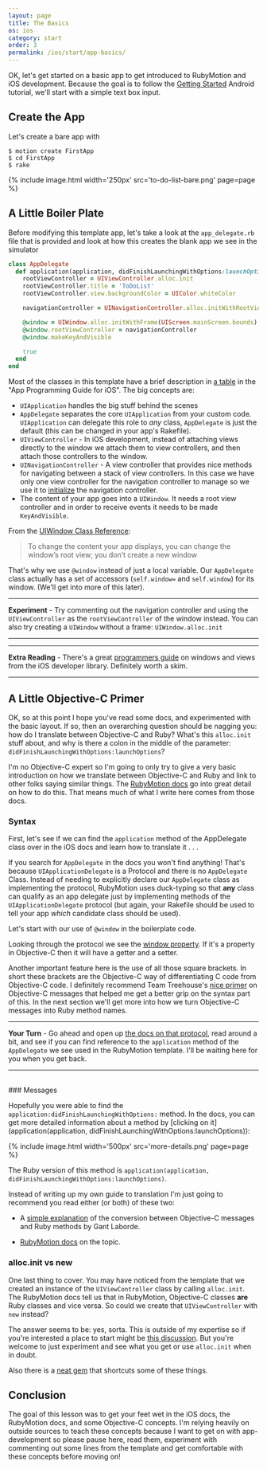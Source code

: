 ```yaml
---
layout: page
title: The Basics
os: ios
category: start
order: 3
permalink: /ios/start/app-basics/
---
```

OK, let's get started on a basic app to get introduced to RubyMotion and iOS development.
Because the goal is to follow the [Getting Started](https://developer.android.com/training/index.html) Android tutorial, we'll start with a simple text box input.

## Create the App

Let's create a bare app with

```
$ motion create FirstApp
$ cd FirstApp
$ rake
```

{% include image.html width='250px' src='to-do-list-bare.png' page=page %}

## A Little Boiler Plate

Before modifying this template app, let's take a look at the `app_delegate.rb` file that is provided and look at how this creates the blank app we see in the simulator

``` ruby
class AppDelegate
  def application(application, didFinishLaunchingWithOptions:launchOptions)
    rootViewController = UIViewController.alloc.init
    rootViewController.title = 'ToDoList'
    rootViewController.view.backgroundColor = UIColor.whiteColor

    navigationController = UINavigationController.alloc.initWithRootViewController(rootViewController)

    @window = UIWindow.alloc.initWithFrame(UIScreen.mainScreen.bounds)
    @window.rootViewController = navigationController
    @window.makeKeyAndVisible

    true
  end
end
```

Most of the classes in this template have a brief description in [a table](https://developer.apple.com/library/ios/documentation/iPhone/Conceptual/iPhoneOSProgrammingGuide/TheAppLifeCycle/TheAppLifeCycle.html#//apple_ref/doc/uid/TP40007072-CH2-SW2) in the "App Programming Guide for iOS". The big concepts are:

- `UIApplication` handles the big stuff behind the scenes
- `AppDelegate` separates the core `UIApplication` from your custom code. `UIApplication` can delegate this role to *any* class, `AppDelegate` is just the default (this can be changed in your app's Rakefile).
- `UIViewController` - In iOS development, instead of attaching views directly to the window we attach them to view controllers, and then attach those controllers to the window.
- `UINavigationController` - A view controller that provides nice methods for navigating between a stack of view controllers. In this case we have only one view controller for the navigation controller to manage so we use it to [initialize](https://developer.apple.com/library/ios/documentation/UIKit/Reference/UINavigationController_Class/#//apple_ref/occ/instm/UINavigationController/initWithRootViewController:) the navigation controller.
- The content of your app goes into a `UIWindow`. It needs a root view controller and in order to receive events it needs to be made `KeyAndVisible`.

From the [UIWindow Class Reference](https://developer.apple.com/library/ios/documentation/UIKit/Reference/UIWindow_Class/index.html):

> To change the content your app displays, you can change the window’s root view; you don’t create a new window

That's why we use `@window` instead of just a local variable. Our `AppDelegate` class actually has a set of accessors (`self.window=` and `self.window`) for its window. (We'll get into more of this later).

***
**Experiment** - Try commenting out the navigation controller and using the `UIViewController` as the `rootViewController` of the window instead. You can also try creating a `UIWindow` without a frame: `UIWindow.alloc.init`
***

***
**Extra Reading** - There's a great [programmers guide](https://developer.apple.com/library/ios/documentation/WindowsViews/Conceptual/ViewPG_iPhoneOS/Introduction/Introduction.html#//apple_ref/doc/uid/TP40009503-CH1-SW2) on windows and views from the iOS developer library. Definitely worth a skim.
***

## A Little Objective-C Primer

OK, so at this point I hope you've read some docs, and experimented with the basic layout. If so, then an overarching question should be nagging you: how do I translate between Objective-C and Ruby? What's this `alloc.init` stuff about, and why is there a colon in the middle of the parameter: `didFinishLaunchingWithOptions:launchOptions`?

I'm no Objective-C expert so I'm going to only try to give a very basic introduction on how
we translate between Objective-C and Ruby and link to other folks saying similar things.
The [RubyMotion docs](http://www.rubymotion.com/developers/guides/manuals/cocoa/runtime/) go into great detail on how to do this. That means much of what I write here comes from those docs.

### Syntax

First, let's see if we can find the `application` method of the AppDelegate class over in the iOS docs and learn how to translate it . . .

If you search for `AppDelegate` in the docs you won't find anything! That's because `UIApplicationDelegate` is a Protocol and there is no `AppDelegate` Class. Instead of needing to explicitly declare our `AppDelegate` class as implementing the protocol, RubyMotion uses duck-typing so that **any** class can qualify as an app delegate just by implementing methods of the `UIApplicationDelegate` protocol (but again, your Rakefile should be used to tell your app *which* candidate class should be used).

Let's start with our use of `@window` in the boilerplate code.

Looking through the protocol we see the [window property](https://developer.apple.com/library/ios/documentation/UIKit/Reference/UIApplicationDelegate_Protocol/#//apple_ref/occ/intfp/UIApplicationDelegate/window). If it's a property in Objective-C then it will have a getter and a setter.

Another important feature here is the use of all those square brackets. In short these brackets are the Objective-C way of differentiating C code from Objective-C code. I definitely recommend Team Treehouse's [nice primer](http://blog.teamtreehouse.com/the-beginners-guide-to-objective-c-methods) on Objective-C messages that helped me get a better grip on the syntax part of this. In the next section we'll get more into how we turn Objective-C messages into Ruby method names.

***
**Your Turn** -
Go ahead and open up [the docs on that protocol](https://developer.apple.com/library/ios/documentation/UIKit/Reference/UIApplicationDelegate_Protocol/), read around a bit, and see if you can find reference to the `application` method of the `AppDelegate` we see used in the RubyMotion template. I'll be waiting here for you when you get back.
***
<br>
### Messages

Hopefully you were able to find the `application:didFinishLaunchingWithOptions:` method.
In the docs, you can get more detailed information about a method by [clicking on it](application(application, didFinishLaunchingWithOptions:launchOptions)):

{% include image.html width='500px' src='more-details.png' page=page %}

The Ruby version of this method is
`application(application, didFinishLaunchingWithOptions:launchOptions)`.

Instead of writing up my own guide to translation I'm just going to recommend you read either (or both) of these two:

* A [simple explanation](http://www.iconoclastlabs.com/blog/starting-with-rubymotion-delegates-and-messages) of the conversion between Objective-C messages and Ruby methods by Gant Laborde.

* [RubyMotion docs](http://www.rubymotion.com/developers/guides/manuals/cocoa/runtime/#_obective_c_messages) on the topic.


### alloc.init vs new

One last thing to cover. You may have noticed from the template that we created an instance of the `UIViewController` class by calling `alloc.init`. The RubyMotion docs tell us that in RubyMotion, Objective-C classes **are** Ruby classes and vice versa. So could we create that `UIViewController` with `new` instead?

The answer seems to be: yes, sorta. This is outside of my expertise so if you're interested a place to start might be [this discussion](https://groups.google.com/forum/#!topic/rubymotion/RPxKXMfcGGs). But you're welcome to just experiment and see what you get or use `alloc.init` when in doubt.

Also there is a [neat gem](https://github.com/digitalfx/WithMotion) that shortcuts some of these things.

## Conclusion

The goal of this lesson was to get your feet wet in the iOS docs, the RubyMotion docs, and some Objective-C concepts. I'm relying heavily on outside sources to teach these concepts because I want to get on with app-development so please pause here, read them, experiment with commenting out some lines from the template and get comfortable with these concepts before moving on!
